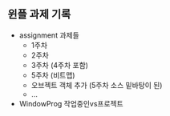 ## 윈플 과제 기록

* assignment 과제들
  * 1주차
  * 2주차
  * 3주차 (4주차 포함)
  * 5주차 (비트맵)
  * 오브젝트 객체 추가 (5주차 소스 밑바탕이 된)
  * ...
* WindowProg 작업중인vs프로젝트
